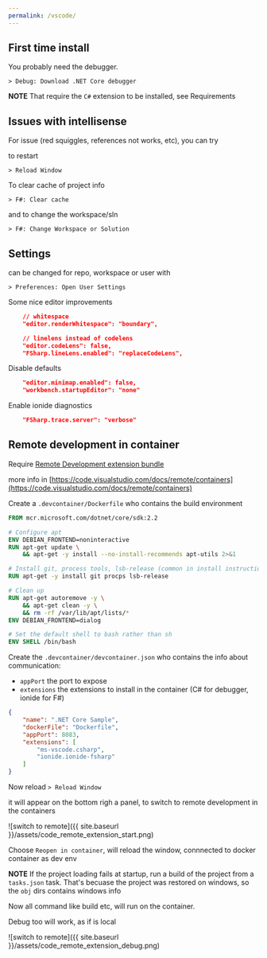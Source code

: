 ```yaml
---
permalink: /vscode/
---
```


## First time install

You probably need the debugger.

```
> Debug: Download .NET Core debugger
```

**NOTE** That require the `C#` extension to be installed, see Requirements


## Issues with intellisense

For issue (red squiggles, references not works, etc), you can try

to restart

```
> Reload Window
```

To clear cache of project info

```
> F#: Clear cache
```

and to change the workspace/sln

```
> F#: Change Workspace or Solution
```

## Settings

can be changed for repo, workspace or user with

```
> Preferences: Open User Settings
```

Some nice editor improvements

```json
    // whitespace
    "editor.renderWhitespace": "boundary",

    // linelens instead of codelens
    "editor.codeLens": false,
    "FSharp.lineLens.enabled": "replaceCodeLens",
```

Disable defaults

```json
    "editor.minimap.enabled": false,
    "workbench.startupEditor": "none"
```

Enable ionide diagnostics

```json
    "FSharp.trace.server": "verbose"
```

## Remote development in container

Require [Remote Development extension bundle](https://marketplace.visualstudio.com/items?itemName=ms-vscode-remote.vscode-remote-extensionpack&ssr=false#qna)

more info in [https://code.visualstudio.com/docs/remote/containers](https://code.visualstudio.com/docs/remote/containers)

Create a `.devcontainer/Dockerfile` who contains the build environment

```dockerfile
FROM mcr.microsoft.com/dotnet/core/sdk:2.2

# Configure apt
ENV DEBIAN_FRONTEND=noninteractive
RUN apt-get update \
    && apt-get -y install --no-install-recommends apt-utils 2>&1

# Install git, process tools, lsb-release (common in install instructions for CLIs)
RUN apt-get -y install git procps lsb-release

# Clean up
RUN apt-get autoremove -y \
    && apt-get clean -y \
    && rm -rf /var/lib/apt/lists/*
ENV DEBIAN_FRONTEND=dialog

# Set the default shell to bash rather than sh
ENV SHELL /bin/bash
```

Create the `.devcontainer/devcontainer.json` who contains the info about communication:

- `appPort` the port to expose
- `extensions` the extensions to install in the container (C# for debugger, ionide for F#)

```json
{
    "name": ".NET Core Sample",
    "dockerFile": "Dockerfile",
    "appPort": 8083,
    "extensions": [
        "ms-vscode.csharp",
        "ionide.ionide-fsharp"
    ]
}
```

Now reload `> Reload Window`

it will appear on the bottom righ a panel, to switch to remote development in the containers

![switch to remote]({{ site.baseurl }}/assets/code_remote_extension_start.png)

Choose `Reopen in container`, will reload the window, connnected to docker container as dev env

**NOTE** If the project loading fails at startup, run a build of the project from a `tasks.json` task.
That's becuase the project was restored on windows, so the `obj` dirs contains windows info

Now all command like build etc, will run on the container.

Debug too will work, as if is local

![switch to remote]({{ site.baseurl }}/assets/code_remote_extension_debug.png)



